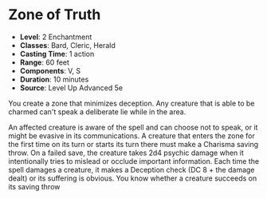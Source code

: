 # Zone of Truth

- **Level**: 2 Enchantment
- **Classes**: Bard, Cleric, Herald
- **Casting Time**: 1 action
- **Range**: 60 feet
- **Components**: V, S
- **Duration**: 10 minutes
- **Source**: Level Up Advanced 5e

You create a zone that minimizes deception. Any creature that is able to be charmed can't speak a deliberate lie while in the area.

An affected creature is aware of the spell and can choose not to speak, or it might be evasive in its communications. A creature that enters the zone for the first time on its turn or starts its turn there must make a Charisma saving throw. On a failed save, the creature takes 2d4 psychic damage when it intentionally tries to mislead or occlude important information. Each time the spell damages a creature, it makes a Deception check (DC 8 + the damage dealt) or its suffering is obvious. You know whether a creature succeeds on its saving throw

